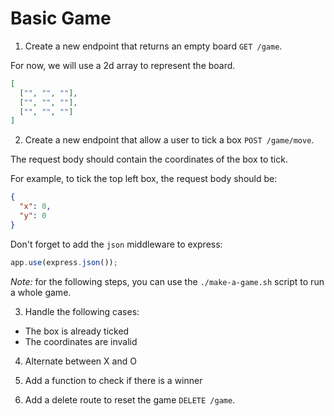 # Basic Game

1. Create a new endpoint that returns an empty board `GET /game`.

For now, we will use a 2d array to represent the board.

```json
[
  ["", "", ""],
  ["", "", ""],
  ["", "", ""]
]
```

2. Create a new endpoint that allow a user to tick a box `POST /game/move`.

The request body should contain the coordinates of the box to tick.

For example, to tick the top left box, the request body should be:

```json
{
  "x": 0,
  "y": 0
}
```

Don't forget to add the `json` middleware to express:

```javascript
app.use(express.json());
```

_Note:_ for the following steps, you can use the `./make-a-game.sh` script to
run a whole game.

3. Handle the following cases:

- The box is already ticked
- The coordinates are invalid

4. Alternate between X and O

5. Add a function to check if there is a winner

6. Add a delete route to reset the game `DELETE /game`.
